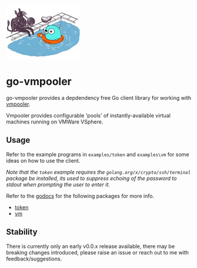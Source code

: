 ![vmpooler](images/go-vmpooler.jpg)

# go-vmpooler

go-vmpooler provides a depdendency free Go client library for working with [vmpooler](https://github.com/puppetlabs/vmpooler).

Vmpooler provides configurable 'pools' of instantly-available virtual machines running on VMWare VSphere. 

## Usage

Refer to the example programs in `examples/token` and `examples\vm` for some ideas on how to use the client.

*Note that the `token` example requires the `golang.org/x/crypto/ssh/terminal` package be installed, its used to suppress echoing of the password to stdout when prompting the user to enter it.*

Refer to the [godocs](https://godoc.org/github.com/johnmccabe/go-vmpooler) for the following packages for more info.

- [token](https://godoc.org/github.com/johnmccabe/go-vmpooler/token)
- [vm](https://godoc.org/github.com/johnmccabe/go-vmpooler/token)


## Stability

There is currently only an early v0.0.x release available, there may be breaking changes introduced, please raise an issue or reach out to me with feedback/suggestions.